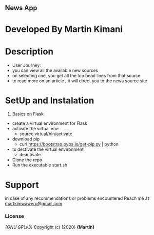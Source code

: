 ## News App
# Developed By Martin Kimani
# Description
 - User Journey:
  - you can view all the available new sources
  - on selecting one, you get all the top head lines from that source
  - to read more on an article , it will direct you to the news      source    site

# SetUp and Instalation
1. Basics on Flask
- create a virtual environment for Flask
- activate the virtual env: 
   - source virtual/bin/activate
- download pip
  - curl https://bootstrap.pypa.io/get-pip.py | python
- to dectivate the virtual environment
  - deactivate
- Clone the repo
- Run the executable start.sh

# Support
in case of any recommendations or problems encountered
Reach me at martkimwaweru@gmail.com

### License
*{GNU GPLv3}*
Copyright (c) {2020} **{Martin}**
